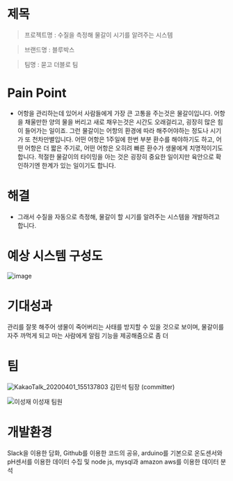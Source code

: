 
# 제목
>프로젝트명 : 수질을 측정해 물갈이 시기를 알려주는 시스템

>브랜드명 : 블루박스 

>팀명 : 묻고 더블로 팀
  
# Pain Point
- 어항을 관리하는데 있어서 사람들에게 가장 큰 고통을 주는것은 물갈이입니다. 어항을 채울만한 양의 물을 버리고 새로 채우는것은 시간도 오래걸리고,
  굉장히 많은 힘이 들어가는 일이죠. 그런 물갈이는 어항의 환경에 따라 해주어야하는 정도나 시기가 또 천차만별입니다. 어떤 어항은 1주일에 한번 부분
  환수를 해야하기도 하고, 어떤 어항은 더 짧은 주기로, 어떤 어항은 오히려 빠른 환수가 생물에게 치명적이기도 합니다. 적절한 물갈이의 타이밍을 아는
  것은 굉장히 중요한 일이지만 육안으로 확인하기엔 한계가 있는 일이기도 합니다.

  

# 해결
+ 그래서 수질을 자동으로 측정해, 물갈이 할 시기를 알려주는 시스템을 개발하려고 합니다.
  
# 예상 시스템 구성도
 ![image](https://user-images.githubusercontent.com/62240493/79068528-91569a80-7d02-11ea-9f09-d69a4826ce0c.png)
  
# 기대성과
  관리를 잘못 해주어 생물이 죽어버리는 사태를 방지할 수 있을 것으로 보이며, 물갈이를 자주 까먹게 되고 마는 사람에게 알림 기능을 제공해줌으로
  좀 더 
  
  
  
# 팀
  ![KakaoTalk_20200401_155137803](https://user-images.githubusercontent.com/62240493/79067557-1ccc2d80-7cfb-11ea-9651-be3afc550018.jpg)
  김민석
  팀장 (committer)
  
  ![이성재](https://user-images.githubusercontent.com/62240493/79067575-3f5e4680-7cfb-11ea-9609-6f14cc30599d.png)
  이성재
  팀원

# 개발환경
  Slack을 이용한 담화, 
  Github를 이용한 코드의 공유,
  arduino를 기본으로 온도센서와 pH센서를 이용한 데이터 수집 및 
  node js, mysql과 amazon aws를 이용한 데이터 분석
  
  
